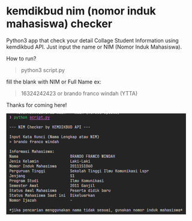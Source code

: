 # kemdikbud nim (nomor induk mahasiswa) checker

Python3 app that check your detail Collage Student Information using kemdikbud API. Just input the name or NIM (Nomor Induk Mahasiswa).

How to run?
> python3 script.py

fill the blank with NIM or Full Name
ex:
> 16324242423
or
> brando franco windah (YTTA)

Thanks for coming here!

![Alt Text](image.png)